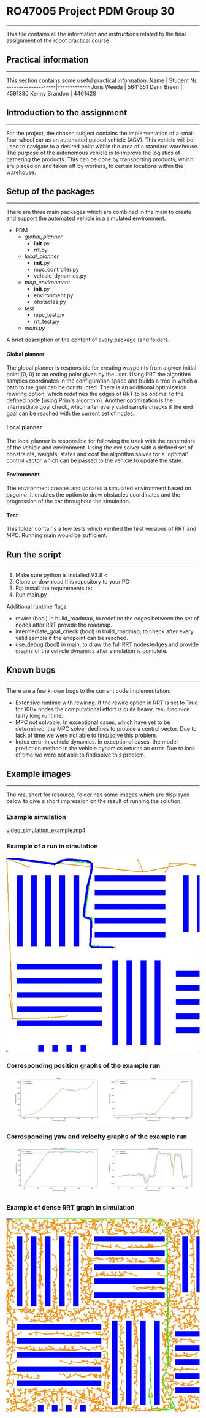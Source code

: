 # RO47005 Project PDM Group 30
------------------------------
This file contains all the information and instructions related to the final assignment of the robot practical course.

## Practical information
------------------------------
This section contains some useful practical information.
Name                | Student Nr.
--------------------|-------------
Joris Weeda         | 5641551
Demi Breen          | 4591380
Kenny Brandon       | 4461428

## Introduction to the assignment
------------------------------
For the project, the chosen subject contains the implementation of a small four-wheel car as an automated guided vehicle (AGV). This vehicle will be used to navigate to a desired point within the area of a standard warehouse. The purpose of the autonomous vehicle is to improve the logistics of gathering the products. This can be done by transporting products, which are placed on and taken off by workers, to certain locations within the warehouse.

## Setup of the packages
------------------------------
There are three main packages which are combined in the main to create and support the automated vehicle in a simulated environment.
* PDM
  * _global_planner_
      * __init__.py
      * rrt.py
  * _local_planner_
      * __init__.py
      * mpc_controller.py
      * vehicle_dynamics.py
  * _map_environment_
      * __init__.py
      * environment.py
      * obstacles.py
  * _test_
      * mpc_test.py
      * rrt_test.py
  * _main.py_

A brief description of the content of every package (and folder).

#### Global planner
The global planner is responsible for creating waypoints from a given initial point (0, 0) to an ending point given by the user. Using RRT the algorithm samples coordinates in the configuration space and builds a tree in which a path to the goal can be constructed. There is an additional optimization rewiring option, which redefines the edges of RRT to be optimal to the defined node (using Prim's algorithm). Another optimization is the intermediate goal check, which after every valid sample checks if the end goal can be reached with the current set of nodes.

#### Local planner
The local planner is responsible for following the track with the constraints of the vehicle and environment. Using the cvx solver with a defined set of constraints, weights, states and cost the algorithm solves for a 'optimal' control vector which can be passed to the vehicle to update the state.

#### Environment
The environment creates and updates a simulated environment based on _pygame_.  It enables the option to draw obstacles coordinates and the progression of the car throughout the simulation.

#### Test
This folder contains a few tests which verified the first versions of RRT and MPC. Running main would be sufficient.

## Run the script
------------------------------
1. Make sure python is installed V3.8 < 
2. Clone or download this repository to your PC
3. Pip install the requirements.txt
4. Run main.py 

Additional runtime flags:
* rewire (bool) in build_roadmap, to redefine the edges between the set of nodes after RRT provide the roadmap.
* intermediate_goal_check (bool) in build_roadmap, to check after every valid sample if the endpoint can be reached.
* use_debug (bool) in main, to draw the full RRT nodes/edges and provide graphs of the vehicle dynamics after simulation is complete.

## Known bugs
------------------------------
There are a few known bugs to the current code implementation.
* Extensive runtime with rewiring. If the rewire option in RRT is set to True for 100+ nodes the computational effort is quite heavy, resulting nice fairly long runtime.
* MPC not solvable. In exceptional cases, which have yet to be determined, the MPC solver declines to provide a control vector. Due to lack of time we were not able to find/solve this problem.
* Index error in vehicle dynamics. In exceptional cases, the model prediction method in the vehicle dynamics returns an error. Due to lack of time we were not able to find/solve this problem.

## Example images
------------------------------
The _res_, short for resource, folder has some images which are displayed below to give a short impression on the result of running the solution.

### Example simulation
[video_simulation_example.mp4](res/video_simulation_example.mp4)

### Example of a run in simulation
![alt text](res/img_path_run_1.jpg)

### Corresponding position graphs of the example run
![alt text](res/img_graph_run_1_positions.png)

### Corresponding yaw and velocity graphs of the example run
![alt text](res/img_graph_run_1_yaw_and_vel.png)

### Example of dense RRT graph in simulation
![alt text](res/img_rrt_graph.jpg)

